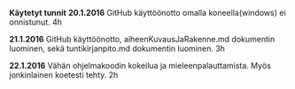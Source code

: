 **Käytetyt tunnit** 
**20.1.2016** GitHub käyttöönotto omalla koneella(windows) ei onnistunut. 4h

**21.1.2016** GitHub käyttöönotto, aiheenKuvausJaRakenne.md dokumentin luominen, sekä tuntikirjanpito.md dokumentin luominen. 3h

**22.1.2016** Vähän ohjelmakoodin kokeilua ja mieleenpalauttamista. Myös jonkinlainen koetesti tehty. 2h
